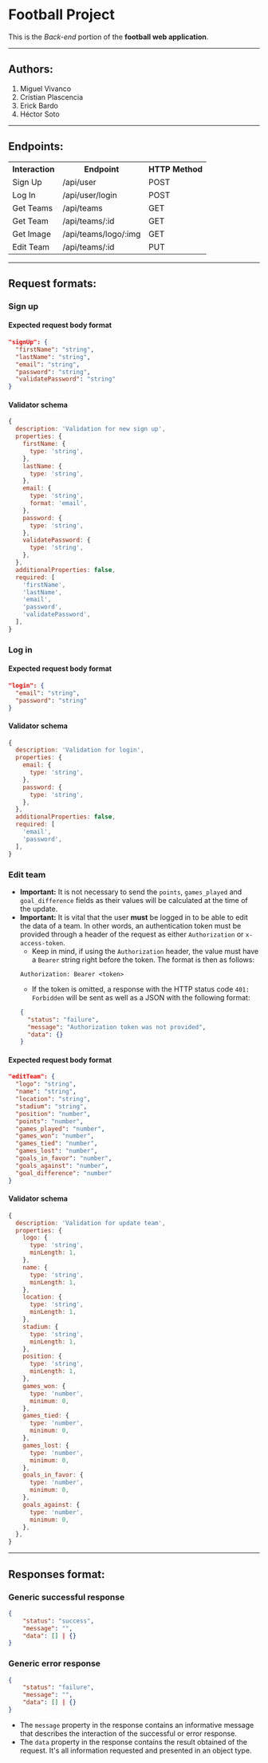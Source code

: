 # **Football Project**
This is the *Back-end* portion of the **football web application**.

--------------------------

## Authors:
1. Miguel Vivanco
1. Cristian Plascencia
1. Erick Bardo
1. Héctor Soto

---------------------------

## Endpoints:

<table>
    <tr>
        <th>Interaction</th>
        <th>Endpoint</th>
        <th>HTTP Method</th>
    </tr>
    <tr>
        <td>Sign Up</td>
        <td>/api/user</td>
        <td>POST</td>
    </tr>
    <tr>
        <td>Log In</td>
        <td>/api/user/login</td>
        <td>POST</td>
    </tr>
    <tr>
        <td>Get Teams</td>
        <td>/api/teams</td>
        <td>GET</td>
    </tr>
    <tr>
        <td>Get Team</td>
        <td>/api/teams/:id</td>
        <td>GET</td>
    </tr>
    <tr>
        <td>Get Image</td>
        <td>/api/teams/logo/:img</td>
        <td>GET</td>
    </tr>
    <tr>
        <td>Edit Team</td>
        <td>/api/teams/:id</td>
        <td>PUT</td>
    </tr>
</table>

-------------------------------

## Request formats:

### Sign up

#### Expected request body format
```json
"signUp": {
  "firstName": "string",
  "lastName": "string",
  "email": "string",
  "password": "string",
  "validatePassword": "string"
}
```

#### Validator schema
```js
{
  description: 'Validation for new sign up',
  properties: {
    firstName: {
      type: 'string',
    },
    lastName: {
      type: 'string',
    },
    email: {
      type: 'string',
      format: 'email',
    },
    password: {
      type: 'string',
    },
    validatePassword: {
      type: 'string',
    },
  },
  additionalProperties: false,
  required: [
    'firstName',
    'lastName',
    'email',
    'password',
    'validatePassword',
  ],
}
```

### Log in

#### Expected request body format
```json
"login": {
  "email": "string",
  "password": "string"
}
```

#### Validator schema
```js
{
  description: 'Validation for login',
  properties: {
    email: {
      type: 'string',
    },
    password: {
      type: 'string',
    },
  },
  additionalProperties: false,
  required: [
    'email',
    'password',
  ],
}
```

### Edit team
* **Important:** It is not necessary to send the `points`, `games_played` and `goal_difference` fields as their values will be calculated at the time of the update.
* **Important:** It is vital that the user **must** be logged in to be able to edit the data of a team. In other words, an authentication token must be provided through a header of the request as either `Authorization` or `x-access-token`.
  * Keep in mind, if using the `Authorization` header, the value must have a `Bearer` string right before the token. The format is then as follows:
  ```
  Authorization: Bearer <token>
  ```
  * If the token is omitted, a response with the HTTP status code `401: Forbidden` will be sent as well as a JSON with the following format:
  ```json
  {
    "status": "failure",
    "message": "Authorization token was not provided",
    "data": {}
  }
  ```

#### Expected request body format
```json
"editTeam": {
  "logo": "string",
  "name": "string",
  "location": "string",
  "stadium": "string",
  "position": "number",
  "points": "number",
  "games_played": "number",
  "games_won": "number",
  "games_tied": "number",
  "games_lost": "number",
  "goals_in_favor": "number",
  "goals_against": "number",
  "goal_difference": "number"
}
```

#### Validator schema
```js
{
  description: 'Validation for update team',
  properties: {
    logo: {
      type: 'string',
      minLength: 1,
    },
    name: {
      type: 'string',
      minLength: 1,
    },
    location: {
      type: 'string',
      minLength: 1,
    },
    stadium: {
      type: 'string',
      minLength: 1,
    },
    position: {
      type: 'string',
      minLength: 1,
    },
    games_won: {
      type: 'number',
      minimum: 0,
    },
    games_tied: {
      type: 'number',
      minimum: 0,
    },
    games_lost: {
      type: 'number',
      minimum: 0,
    },
    goals_in_favor: {
      type: 'number',
      minimum: 0,
    },
    goals_against: {
      type: 'number',
      minimum: 0,
    },
  },
}
```

--------------------------

## Responses format:

### Generic successful response

```json
{
    "status": "success",
    "message": "",
    "data": [] | {}
}
```

### Generic error response

```json
{
    "status": "failure",
    "message": "",
    "data": [] | {}
}
```

+ The `message` property in the response contains an informative message that describes the interaction of the successful or error response.
+ The `data` property in the response contains the result obtained of the request. It's all information requested and presented in an object type.